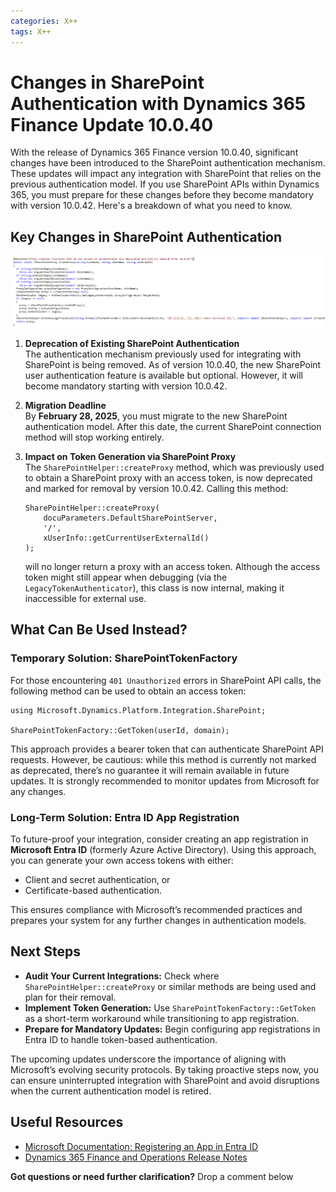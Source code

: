 ```yaml
---
categories: X++
tags: X++
---
```

# Changes in SharePoint Authentication with Dynamics 365 Finance Update 10.0.40

With the release of Dynamics 365 Finance version 10.0.40, significant changes have been introduced to the SharePoint authentication mechanism. These updates will impact any integration with SharePoint that relies on the previous authentication model. If you use SharePoint APIs within Dynamics 365, you must prepare for these changes before they become mandatory with version 10.0.42. Here's a breakdown of what you need to know.

## Key Changes in SharePoint Authentication

![context helper](/img/posts/ISharePointProxy.png)

1. **Deprecation of Existing SharePoint Authentication**  
   The authentication mechanism previously used for integrating with SharePoint is being removed. As of version 10.0.40, the new SharePoint user authentication feature is available but optional. However, it will become mandatory starting with version 10.0.42.

2. **Migration Deadline**  
   By **February 28, 2025**, you must migrate to the new SharePoint authentication model. After this date, the current SharePoint connection method will stop working entirely.

3. **Impact on Token Generation via SharePoint Proxy**  
   The `SharePointHelper::createProxy` method, which was previously used to obtain a SharePoint proxy with an access token, is now deprecated and marked for removal by version 10.0.42. Calling this method:
   ```xpp
   SharePointHelper::createProxy(
       docuParameters.DefaultSharePointServer,
       '/',
       xUserInfo::getCurrentUserExternalId()
   );
   ```
   will no longer return a proxy with an access token. Although the access token might still appear when debugging (via the `LegacyTokenAuthenticator`), this class is now internal, making it inaccessible for external use.

## What Can Be Used Instead?

### **Temporary Solution: SharePointTokenFactory**
For those encountering `401 Unauthorized` errors in SharePoint API calls, the following method can be used to obtain an access token:
   ```xpp
   using Microsoft.Dynamics.Platform.Integration.SharePoint;

   SharePointTokenFactory::GetToken(userId, domain);
   ```
This approach provides a bearer token that can authenticate SharePoint API requests. However, be cautious: while this method is currently not marked as deprecated, there’s no guarantee it will remain available in future updates. It is strongly recommended to monitor updates from Microsoft for any changes.

### **Long-Term Solution: Entra ID App Registration**
To future-proof your integration, consider creating an app registration in **Microsoft Entra ID** (formerly Azure Active Directory). Using this approach, you can generate your own access tokens with either:
- Client and secret authentication, or
- Certificate-based authentication.

This ensures compliance with Microsoft’s recommended practices and prepares your system for any further changes in authentication models.

## Next Steps

- **Audit Your Current Integrations:** Check where `SharePointHelper::createProxy` or similar methods are being used and plan for their removal.  
- **Implement Token Generation:** Use `SharePointTokenFactory::GetToken` as a short-term workaround while transitioning to app registration.  
- **Prepare for Mandatory Updates:** Begin configuring app registrations in Entra ID to handle token-based authentication.  

The upcoming updates underscore the importance of aligning with Microsoft’s evolving security protocols. By taking proactive steps now, you can ensure uninterrupted integration with SharePoint and avoid disruptions when the current authentication model is retired.

## Useful Resources

- [Microsoft Documentation: Registering an App in Entra ID](https://learn.microsoft.com/en-us/azure/active-directory/develop/quickstart-register-app)  
- [Dynamics 365 Finance and Operations Release Notes](https://learn.microsoft.com/en-us/dynamics365/release-plans/)  

**Got questions or need further clarification?** Drop a comment below
